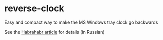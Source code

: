 # reverse-clock
Easy and compact way to make the MS Windows tray clock go backwards

See the [Habrahabr article](//habrahabr.ru/post/175025/) for details (in Russian)
